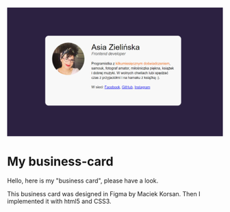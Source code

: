 ![screenshoot](/img/wizytowka-zrzut.png)

# My business-card

Hello, here is my "business card", please have a look. 

This business card was designed in Figma by Maciek Korsan. Then I implemented it with html5 and CSS3.
